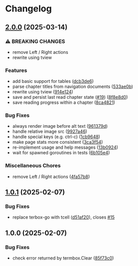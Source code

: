 # Changelog

## [2.0.0](https://github.com/taylorskalyo/goreader/compare/v1.0.1...v2.0.0) (2025-03-14)


### ⚠ BREAKING CHANGES

* remove Left / Right actions
* rewrite using tview

### Features

* add basic support for tables ([dcb3de6](https://github.com/taylorskalyo/goreader/commit/dcb3de6c682ac3deca11757a9bb2682d1fae91af))
* parse chapter titles from navigation documents ([533ae0b](https://github.com/taylorskalyo/goreader/commit/533ae0bafeaf60a60fe7d4ecaa36760b57a8e35c))
* rewrite using tview ([914e124](https://github.com/taylorskalyo/goreader/commit/914e124d8c9e0cb8873c941b90d2608043ffebf9))
* save and persist last read chapter state ([#19](https://github.com/taylorskalyo/goreader/issues/19)) ([8f8e8d0](https://github.com/taylorskalyo/goreader/commit/8f8e8d0187e6fee1bea2a3e6eb55815c61d7a4e4))
* save reading progress within a chapter ([8ca4821](https://github.com/taylorskalyo/goreader/commit/8ca482125ea5badd74740105ad927a202231d1f1))


### Bug Fixes

* always render image before alt text ([961379d](https://github.com/taylorskalyo/goreader/commit/961379dcafcdefd045ae85f1164d7fb679e65440))
* handle relative image src ([9927a46](https://github.com/taylorskalyo/goreader/commit/9927a4685923eb8fc06d451cf4776d5ef6268553))
* handle special keys (e.g. ctrl-c) ([1cb9648](https://github.com/taylorskalyo/goreader/commit/1cb964873b71aaa634f6bf0b95338298a31fdd4f))
* make page stats more consistent ([3ca3f54](https://github.com/taylorskalyo/goreader/commit/3ca3f5458877663b66b0f54f8aa294afac841017))
* re-implement usage and help messages ([13b0924](https://github.com/taylorskalyo/goreader/commit/13b09247062249075cf548faa1d789a2314b7923))
* wait for spawned goroutines in tests ([6b105e4](https://github.com/taylorskalyo/goreader/commit/6b105e4d92afcade063818f2b16bae9854abf9de))


### Miscellaneous Chores

* remove Left / Right actions ([4fa57b8](https://github.com/taylorskalyo/goreader/commit/4fa57b8ab5270a061c37572a464eca7d4d898d4f))

## [1.0.1](https://github.com/taylorskalyo/goreader/compare/v1.0.0...v1.0.1) (2025-02-07)


### Bug Fixes

* replace terbox-go with tcell ([d51af20](https://github.com/taylorskalyo/goreader/commit/d51af202d5ad66749008948a5f14ca10d8712bf1)), closes [#15](https://github.com/taylorskalyo/goreader/issues/15)

## 1.0.0 (2025-02-07)


### Bug Fixes

* check error returned by termbox.Clear ([85f73c0](https://github.com/taylorskalyo/goreader/commit/85f73c0858c9579d66f3fd181597ad0f87c831d0))
